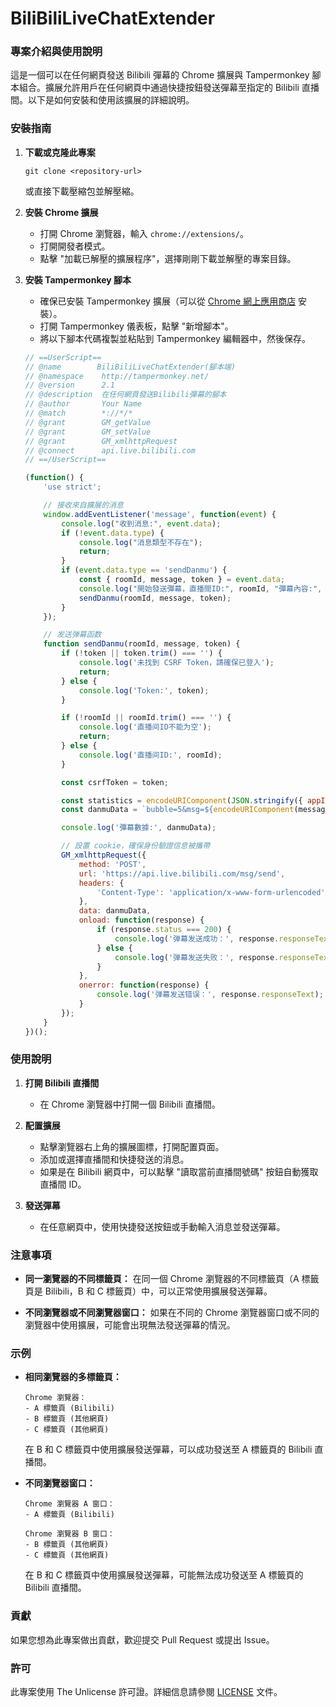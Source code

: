 # BiliBiliLiveChatExtender

### 專案介紹與使用說明

這是一個可以在任何網頁發送 Bilibili 彈幕的 Chrome 擴展與 Tampermonkey 腳本組合。擴展允許用戶在任何網頁中通過快捷按鈕發送彈幕至指定的 Bilibili 直播間。以下是如何安裝和使用該擴展的詳細說明。

### 安裝指南

1. **下載或克隆此專案**
   ```
   git clone <repository-url>
   ```
   或直接下載壓縮包並解壓縮。

2. **安裝 Chrome 擴展**
   - 打開 Chrome 瀏覽器，輸入 `chrome://extensions/`。
   - 打開開發者模式。
   - 點擊 "加載已解壓的擴展程序"，選擇剛剛下載並解壓的專案目錄。

3. **安裝 Tampermonkey 腳本**
   - 確保已安裝 Tampermonkey 擴展（可以從 [Chrome 網上應用商店](https://chrome.google.com/webstore/detail/tampermonkey/dhdgffkkebhmkfjojejmpbldmpobfkfo) 安裝）。
   - 打開 Tampermonkey 儀表板，點擊 "新增腳本"。
   - 將以下腳本代碼複製並粘貼到 Tampermonkey 編輯器中，然後保存。
   ```javascript
   // ==UserScript==
   // @name        BiliBiliLiveChatExtender(腳本端)
   // @namespace    http://tampermonkey.net/
   // @version      2.1
   // @description  在任何網頁發送Bilibili彈幕的腳本
   // @author       Your Name
   // @match        *://*/*
   // @grant        GM_getValue
   // @grant        GM_setValue
   // @grant        GM_xmlhttpRequest
   // @connect      api.live.bilibili.com
   // ==/UserScript==

   (function() {
       'use strict';

       // 接收來自擴展的消息
       window.addEventListener('message', function(event) {
           console.log("收到消息:", event.data);
           if (!event.data.type) {
               console.log("消息類型不存在");
               return;
           }
           if (event.data.type == 'sendDanmu') {
               const { roomId, message, token } = event.data;
               console.log("開始發送彈幕，直播間ID:", roomId, "彈幕內容:", message, "Token:", token);
               sendDanmu(roomId, message, token);
           }
       });

       // 发送弹幕函数
       function sendDanmu(roomId, message, token) {
           if (!token || token.trim() === '') {
               console.log('未找到 CSRF Token，請確保已登入');
               return;
           } else {
               console.log('Token:', token);
           }

           if (!roomId || roomId.trim() === '') {
               console.log('直播间ID不能为空');
               return;
           } else {
               console.log('直播间ID:', roomId);
           }

           const csrfToken = token;

           const statistics = encodeURIComponent(JSON.stringify({ appId: 100, platform: 5 }));
           const danmuData = `bubble=5&msg=${encodeURIComponent(message)}&color=16772431&mode=4&room_type=0&jumpfrom=86002&reply_mid=0&reply_attr=0&replay_dmid=&statistics=${statistics}&fontsize=25&rnd=${Math.floor(Date.now() / 1000)}&roomid=${roomId}&csrf=${csrfToken}&csrf_token=${csrfToken}`;

           console.log('彈幕數據:', danmuData);

           // 設置 cookie，確保身份驗證信息被攜帶
           GM_xmlhttpRequest({
               method: 'POST',
               url: 'https://api.live.bilibili.com/msg/send',
               headers: {
                   'Content-Type': 'application/x-www-form-urlencoded'
               },
               data: danmuData,
               onload: function(response) {
                   if (response.status === 200) {
                       console.log('弹幕发送成功：', response.responseText);
                   } else {
                       console.log('弹幕发送失败：', response.responseText);
                   }
               },
               onerror: function(response) {
                   console.log('弹幕发送错误：', response.responseText);
               }
           });
       }
   })();
   ```

### 使用說明

1. **打開 Bilibili 直播間**
   - 在 Chrome 瀏覽器中打開一個 Bilibili 直播間。

2. **配置擴展**
   - 點擊瀏覽器右上角的擴展圖標，打開配置頁面。
   - 添加或選擇直播間和快捷發送的消息。
   - 如果是在 Bilibili 網頁中，可以點擊 "讀取當前直播間號碼" 按鈕自動獲取直播間 ID。

3. **發送彈幕**
   - 在任意網頁中，使用快捷發送按鈕或手動輸入消息並發送彈幕。

### 注意事項

- **同一瀏覽器的不同標籤頁：**
  在同一個 Chrome 瀏覽器的不同標籤頁（A 標籤頁是 Bilibili，B 和 C 標籤頁）中，可以正常使用擴展發送彈幕。

- **不同瀏覽器或不同瀏覽器窗口：**
  如果在不同的 Chrome 瀏覽器窗口或不同的瀏覽器中使用擴展，可能會出現無法發送彈幕的情況。

### 示例

- **相同瀏覽器的多標籤頁：**

  ```
  Chrome 瀏覽器：
  - A 標籤頁 (Bilibili)
  - B 標籤頁 (其他網頁)
  - C 標籤頁 (其他網頁)
  ```

  在 B 和 C 標籤頁中使用擴展發送彈幕，可以成功發送至 A 標籤頁的 Bilibili 直播間。

- **不同瀏覽器窗口：**

  ```
  Chrome 瀏覽器 A 窗口：
  - A 標籤頁 (Bilibili)
  
  Chrome 瀏覽器 B 窗口：
  - B 標籤頁 (其他網頁)
  - C 標籤頁 (其他網頁)
  ```

  在 B 和 C 標籤頁中使用擴展發送彈幕，可能無法成功發送至 A 標籤頁的 Bilibili 直播間。

### 貢獻

如果您想為此專案做出貢獻，歡迎提交 Pull Request 或提出 Issue。

### 許可

此專案使用 The Unlicense 許可證。詳細信息請參閱 [LICENSE](LICENSE) 文件。
